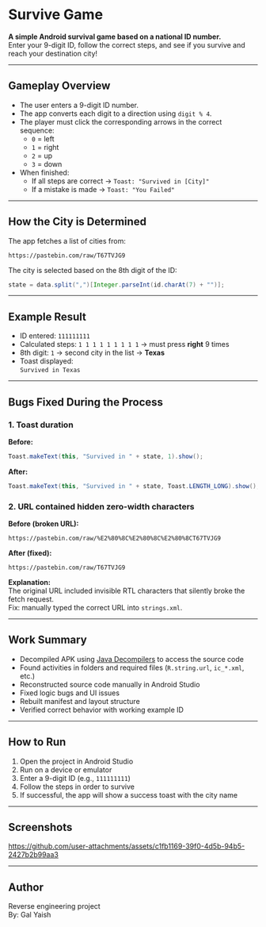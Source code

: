 # Survive Game

**A simple Android survival game based on a national ID number.**  
Enter your 9-digit ID, follow the correct steps, and see if you survive and reach your destination city!

---

## Gameplay Overview

- The user enters a 9-digit ID number.
- The app converts each digit to a direction using `digit % 4`.
- The player must click the corresponding arrows in the correct sequence:
  - `0` = left  
  - `1` = right  
  - `2` = up  
  - `3` = down
- When finished:
  - If all steps are correct → `Toast: "Survived in [City]"`
  - If a mistake is made → `Toast: "You Failed"`

---

## How the City is Determined

The app fetches a list of cities from:

```
https://pastebin.com/raw/T67TVJG9
```

The city is selected based on the 8th digit of the ID:

```java
state = data.split(",")[Integer.parseInt(id.charAt(7) + "")];
```

---

## Example Result

- ID entered: `111111111`
- Calculated steps: `1 1 1 1 1 1 1 1 1` → must press **right** 9 times  
- 8th digit: `1` → second city in the list → **Texas**
- Toast displayed:  
  `Survived in Texas`

---

## Bugs Fixed During the Process

### 1. Toast duration 

**Before:**
```java
Toast.makeText(this, "Survived in " + state, 1).show();
```

**After:**
```java
Toast.makeText(this, "Survived in " + state, Toast.LENGTH_LONG).show();
```

### 2. URL contained hidden zero-width characters

**Before (broken URL):**
```
https://pastebin.com/raw/%E2%80%8C%E2%80%8C%E2%80%8CT67TVJG9
```

**After (fixed):**
```
https://pastebin.com/raw/T67TVJG9
```

**Explanation:**  
The original URL included invisible RTL characters that silently broke the fetch request.  
Fix: manually typed the correct URL into `strings.xml`.

---

## Work Summary

- Decompiled APK using [Java Decompilers](http://www.javadecompilers.com/) to access the source code
- Found activities in folders and required files (`R.string.url`, `ic_*.xml`, etc.)
- Reconstructed source code manually in Android Studio
- Fixed logic bugs and UI issues
- Rebuilt manifest and layout structure
- Verified correct behavior with working example ID

---

## How to Run

1. Open the project in Android Studio
2. Run on a device or emulator
3. Enter a 9-digit ID (e.g., `111111111`)
4. Follow the steps in order to survive
5. If successful, the app will show a success toast with the city name

---

## Screenshots

https://github.com/user-attachments/assets/c1fb1169-39f0-4d5b-94b5-2427b2b99aa3

---

## Author

Reverse engineering project  
By: Gal Yaish
